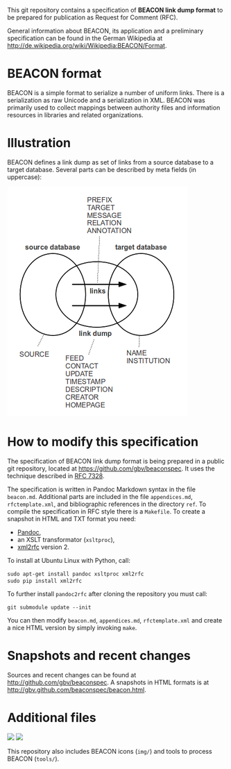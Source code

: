 This git repository contains a specification of **BEACON link dump format** to
be prepared for publication as Request for Comment (RFC).

General information about BEACON, its application and a preliminary
specification can be found in the German Wikipedia at
<http://de.wikipedia.org/wiki/Wikipedia:BEACON/Format>.

# BEACON format

BEACON is a simple format to serialize a number of uniform links.  There is a
serialization as raw Unicode and a serialization in XML.  BEACON was primarily
used to collect mappings between authority files and information resources in
libraries and related organizations.

# Illustration

BEACON defines a link dump as set of links from a source database to a target database. Several parts can be described by meta fields (in uppercase):

![](beaconspec-diagram.png)

# How to modify this specification

The specification of BEACON link dump format is being prepared in a public git
repository, located at <https://github.com/gbv/beaconspec>. It uses the
technique described in [RFC 7328](https://tools.ietf.org/html/rfc7328.html).

The specification is written in Pandoc Markdown syntax in the file `beacon.md`.
Additional parts are included in the file `appendices.md`, `rfctemplate.xml`,
and bibliographic references in the directory `ref`. To compile the
specification in RFC style there is a `Makefile`. To create a snapshot in HTML
and TXT format you need:

* [Pandoc](http://johnmacfarlane.net/pandoc/),
* an XSLT transformator (`xsltproc`),
* [xml2rfc](http://xml.resource.org/) version 2.

To install at Ubuntu Linux with Python, call:

    sudo apt-get install pandoc xsltproc xml2rfc
    sudo pip install xml2rfc

To further install `pandoc2rfc` after cloning the repository you must call:

    git submodule update --init

You can then modify `beacon.md`, `appendices.md`, `rfctemplate.xml` and create
a nice HTML version by simply invoking `make`.

# Snapshots and recent changes

Sources and recent changes can be found at <http://github.com/gbv/beaconspec>.
A snapshots in HTML formats is at <http://gbv.github.com/beaconspec/beacon.html>.

# Additional files

![](img/beacon16x16.png)
![](img/beacon_compressed16x16.png)

This repository also includes BEACON icons (`img/`) and tools to process BEACON
(`tools/`).
